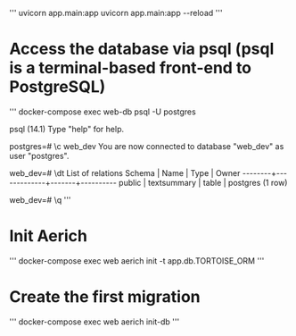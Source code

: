 '''
uvicorn app.main:app
uvicorn app.main:app --reload
'''

# Access the database via psql (psql is a terminal-based front-end to PostgreSQL)
'''
docker-compose exec web-db psql -U postgres


psql (14.1)
Type "help" for help.

postgres=# \c web_dev
You are now connected to database "web_dev" as user "postgres".

web_dev=# \dt
            List of relations
 Schema |    Name     | Type  |  Owner
--------+-------------+-------+----------
 public | textsummary | table | postgres
(1 row)

web_dev=# \q
'''

# Init Aerich
'''
docker-compose exec web aerich init -t app.db.TORTOISE_ORM
'''

# Create the first migration
'''
docker-compose exec web aerich init-db
'''